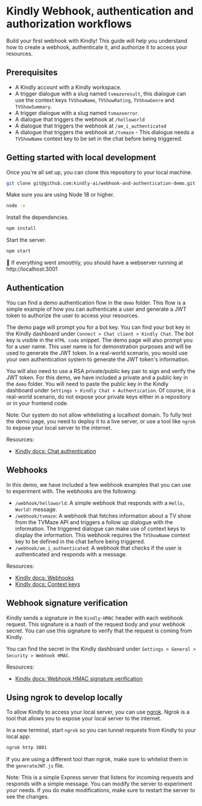 # Kindly Webhook, authentication and authorization workflows

Build your first webhook with Kindly! This guide will help you understand how to create a webhook, authenticate it, and authorize it to access your resources.

## Prerequisites

- A Kindly account with a Kindly workspace.
- A trigger dialogue with a slug named `tvmazeresult`, this dialogue can use the context keys `TVShowName`, `TVShowRating`, `TVShowGenre` and `TVShowSummary`.
- A trigger dialogue with a slug named `tvmazeerror`.
- A dialogue that triggers the webhook at `/helloworld`
- A dialogue that triggers the webhook at `/am_i_authenticated`
- A dialogue that triggers the webhook at `/tvmaze` - This dialogue needs a `TVShowName` context key to be set in the chat before being triggered.

## Getting started with local development

Once you're all set up, you can clone this repository to your local machine.

```bash
git clone git@github.com:kindly-ai/webhook-and-authentication-demo.git
```

Make sure you are using Node 18 or higher.

```bash
node -v
```

Install the dependencies.

```bash
npm install
```

Start the server.

```bash
npm start
```

🎉 If everything went smoothly, you should have a webserver running at http://localhost:3001

## Authentication

You can find a demo authentication flow in the `demo` folder. This flow is a simple example of how you can authenticate a user and generate a JWT token to authorize the user to access your resources.

The demo page will prompt you for a bot key. You can find your bot key in the Kindly dashboard under `Connect > Chat client > Kindly Chat`. The bot key is visible in the `HTML code` snippet. The demo page will also prompt you for a user name. This user name is for demonstration purposes and will be used to generate the JWT token. In a real-world scenario, you would use your own authentication system to generate the JWT token's information.

You will also need to use a RSA private/public key pair to sign and verify the JWT token.
For this demo, we have included a private and a public key in the `demo` folder. You will need to paste the public key in the Kindly dashboard under `Settings > Kindly Chat > Authentication`. Of course, in a real-world scenario, do not expose your private keys either in a repository or in your frontend code.

Note: Our system do not allow whitelisting a localhost domain. To fully test the demo page, you need to deploy it to a live server, or use a tool like `ngrok` to expose your local server to the internet.

Resources:

- [Kindly docs: Chat authentication](https://docs.kindly.ai/guides-and-examples/chat-authentication)

## Webhooks

In this demo, we have included a few webhook examples that you can use to experiment with. The webhooks are the following:

- `/webhook/helloworld`: A simple webhook that responds with a `Hello, World!` message.
- `/webhook/tvmaze`: A webhook that fetches information about a TV show from the TVMaze API and triggers a follow up dialogue with the information. The triggered dialogue can make use of context keys to display the information. This webhook requires the `TVShowName` context key to be defined in the chat before being triggered.
- `/webhook/am_i_authenticated`: A webhook that checks if the user is authenticated and responds with a message.

Resources:

- [Kindly docs: Webhooks](https://docs.kindly.ai/webhooks)
- [Kindly docs: Context keys](https://docs.kindly.ai/context-memory)

## Webhook signature verification

Kindly sends a signature in the `Kindly-HMAC` header with each webhook request. This signature is a hash of the request body and your webhook secret. You can use this signature to verify that the request is coming from Kindly.

You can find the secret in the Kindly dashboard under `Settings > General > Security > Webhook HMAC`.

Resources:

- [Kindly docs: Webhook HMAC signature verification](https://docs.kindly.ai/hmac)

## Using ngrok to develop locally

To allow Kindly to access your local server, you can use [ngrok](https://ngrok.com/). Ngrok is a tool that allows you to expose your local server to the internet.

In a new terminal, start `ngrok` so you can tunnel requests from Kindly to your local app:

```bash
ngrok http 3001
```

If you are using a different tool than ngrok, make sure to whitelist them in the `generateJWT.js` file.

Note: This is a simple Express server that listens for incoming requests and responds with a simple message. You can modify the server to experiment your needs. If you do make modifications, make sure to restart the server to see the changes.
